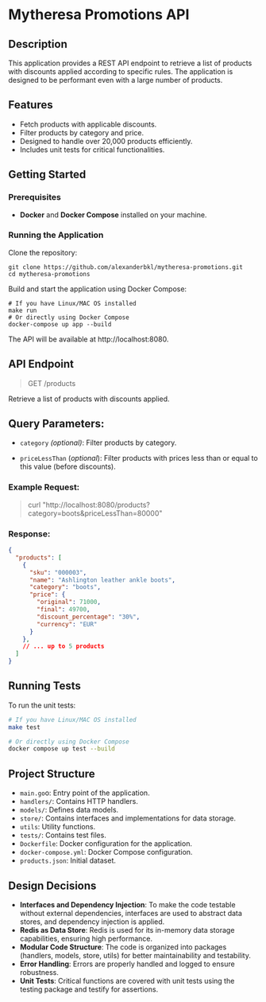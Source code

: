 # Mytheresa Promotions API

## Description

This application provides a REST API endpoint to retrieve a list of products with discounts applied according to specific rules. The application is designed to be performant even with a large number of products.

## Features

- Fetch products with applicable discounts.
- Filter products by category and price.
- Designed to handle over 20,000 products efficiently.
- Includes unit tests for critical functionalities.

## Getting Started

### Prerequisites

- **Docker** and **Docker Compose** installed on your machine.

### Running the Application

Clone the repository:

```shell
git clone https://github.com/alexanderbkl/mytheresa-promotions.git
cd mytheresa-promotions
```

Build and start the application using Docker Compose:
```shell
# If you have Linux/MAC OS installed
make run
# Or directly using Docker Compose
docker-compose up app --build
```

The API will be available at http://localhost:8080.

## API Endpoint

>GET /products

Retrieve a list of products with discounts applied.

## Query Parameters:

- `category` _(optional)_: Filter products by category.

- `priceLessThan` (_optional_): Filter products with prices less than or equal to this value (before discounts).

### Example Request:

> curl "http://localhost:8080/products?category=boots&priceLessThan=80000"

### Response:

```json
{
  "products": [
    {
      "sku": "000003",
      "name": "Ashlington leather ankle boots",
      "category": "boots",
      "price": {
        "original": 71000,
        "final": 49700,
        "discount_percentage": "30%",
        "currency": "EUR"
      }
    },
    // ... up to 5 products
  ]
}
```

## Running Tests
To run the unit tests:
```bash
# If you have Linux/MAC OS installed
make test

# Or directly using Docker Compose
docker compose up test --build
```

## Project Structure

- `main.go`o: Entry point of the application.
- `handlers/`: Contains HTTP handlers.
- `models/`: Defines data models.
- `store/`: Contains interfaces and implementations for data storage.
- `utils`: Utility functions.
- `tests/`: Contains test files.
- `Dockerfile`: Docker configuration for the application.
- `docker-compose.yml`: Docker Compose configuration.
- `products.json`: Initial dataset.

## Design Decisions
- __Interfaces and Dependency Injection__: To make the code testable without external dependencies, interfaces are used to abstract data stores, and dependency injection is applied.
- __Redis as Data Store__: Redis is used for its in-memory data storage capabilities, ensuring high performance.
- __Modular Code Structure__: The code is organized into packages (handlers, models, store, utils) for better maintainability and testability.
- __Error Handling__: Errors are properly handled and logged to ensure robustness.
- __Unit Tests__: Critical functions are covered with unit tests using the testing package and testify for assertions.